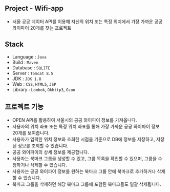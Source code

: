## Project - Wifi-app
- 서울 공공 데이터 API를 이용해 자신의 위치 또는 특정 위치에서 가장 가까운 공공 와이파이 20개를 찾는 프로젝트

## Stack
- Language : `Java`
- Build : `Maven`
- Database : `SQLITE`
- Server : `Tomcat 8.5`
- JDK : `JDK 1.8`
- Web : `CSS`, `HTML5`, `JSP`
- Library : `Lombok`, `Okhttp3`, `Gson`


## 프로젝트 기능
- OPEN API를 활용하여 서울시의 공공 와이파이 정보를 가져옵니다.
- 사용자의 위치 좌표 또는 특정 위치 좌표를 통해 가장 가까운 공공 와이파이 정보 20개를 보여줍니다.
- 사용자가 입력한 위치 정보와 조회한 시점을 기준으로 DB에 정보를 저장하고, 저장된 정보를 조회할 수 있습니다.
- 공공 와이파이의 상세 정보를 제공합니다.
- 사용자는 북마크 그룹을 생성할 수 있고, 그룹 목록을 확인할 수 있으며, 그룹을 수정하거나 삭제할 수 있습니다.
- 사용자는 공공 와이파이 정보를 원하는 북마크 그룹 안에 북마크로 추가하거나 삭제할 수 있습니다.
- 북마크 그룹을 삭제하면 해당 북마크 그룹에 포함된 북마크들도 일괄 삭제됩니다.
